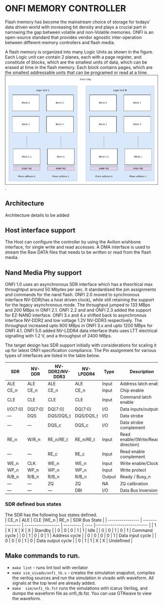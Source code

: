 # ONFI MEMORY CONTROLLER
Flash memory has become the mainstream choice of storage for todays’ data driven world with increasing bit density and plays a crucial part in narrowing the gap between volatile and non-Volatile memories. ONFI is an open-source standard that provides vendor agnostic inter-operation between different
memory controllers and flash media.    
  
A flash memory is organized into many Logic Units as shown in the figure. Each Logic unit can contain 2 planes, each with a page register, and constitute of blocks, which are the smallest units of data, which can be erased at time in the flash memory. Each block contains pages, which are the smallest addressable units that can be programed or read at a time.  
![dut_design_top](./onfi_controller/spec/figs/flash_memory_strutcture.png).   


## Architecture
Architecture details to be added



## Host interface support
The Host can configure the controller by using the Avilion wishbone interface, for single write and read accesses. A DMA interface is used to stream the Raw DATA files that needs to be written or read from the flash media. 




## Nand Media Phy support
ONFI 1.0 uses an asynchronous SDR interface which has a theoritical max throughtput around 50 Mbytes per sec. It standardised the pin assignments and commands for the nand flash. ONFI 2.0 moved to synchronous interface NV-DDR(has a host driven clock), while still retaining the support for the legacy asynchronous mode. The throughput jumped to 133 MBps and 200 MBps in ONFI 2.1.  ONFI 2.2 and and ONFI 2.3 added the support for EZ-NAND interface. ONFI 3.x and 4.x shifted back to asynchronous interface NV-DDR2 and low voltage 1.2V NV-DDR3 respectively. The throughput increased upto 800 MBps in ONFI 3.x and upto 1200 MBps for ONFI 4.1. ONFI 5.0 added NV-LDDR4 data interface thats uses LTT electrical signalling with 1.2 V, and  a throughput of 2400 MBps. 

The target design has SDR support initially with considerations for scaling it up for latest ONFI specification compliance. The Pin assignment for various types of interfaces are listed in the table below.

|   SDR            |  NV-DDR         |   NV-DDR2/NV-DDR3  | NV-LPDDR4 |  Type | Description                |
| ---------------- | --------------- | ------------------ | --------- |  ---- |--------------------------- |
|   ALE            |  ALE            |   ALE              |  ALE      | Input | Address latch enable       |
|   CE_n           |  CE_n           |   CE_n             |  CE_n     | Input | Chip enable                | 
|   CLE            |  CLE            |   CLE              |  CLE      | Input | Command latch enable       |
|   I/O[7:0]       |  DQ[7:0]        |   DQ[7:0]          |  DQ[7:0]  | I/O   | Data inputs/outputs        |
|   —              |  DQS            |   DQS/DQS_t        |  DQS/DQS_t| I/O   | Data strobe                |
|   —              |  —              |   DQS_c            |  DQS_c    | I/O   | Data strobe complement     |
|   RE_n           |  W/R_n          |   RE_n/RE_t        |  RE_n/RE_t| Input | Read enable/(Write/Read_n direction)|
|   —              |  —              |   RE_c             |  RE_c     | Input | Read enable complement     |
|   WE_n           |  CLK            |   WE_n             |  WE_n     | Input | Write enable/Clock         |
|   WP_n           |  WP_n           |   WP_n             |  WP_n     | Input | Write protect              |
|   R/B_n          |  R/B_n          |   R/B_n            |  R/B_n    | Output| Ready / Busy_n             |
|   —              |  —              |   ZQ               |  ZQ       |  NA   | ZQ calibration             |
|   —              |  —              |   —                |  DBI      | I/O   | Data Bus Inversion         |
### SDR defined bus states
The SDR has the following bus states defined.  
|  CE_n            | ALE             | CLE                |WE_n       | RE_n  | SDR Bus State              |
| ---------------- | --------------- | ------------------ | --------- |  ---- |--------------------------- |
|  1               | X               |  X                 | X         | X     | Standby                    |
|  0               | 0               |  0                 | 1         | 1     | Idle                       |
|  0               | 0               |  1                 | 0         | 1     | Command cycle              |
|  0               | 1               |  0                 | 0         | 1     | Address cycle              |
|  0               | 0               |  0                 | 0         | 1     | Data input cycle           |
|  0               | 0               |  0                 | 1         | 0     | Data output cycle          |
|  0               | 1               |  1                 | X         | X     | Undefined                  |
## Make commands to run.
- `make lint` - runs lint tool with verilator
- `make sim_vivado/onfi_tb.v` - creates the simulation snapshot, compiles the verilog sources and run the simulation in vivado with waveform. 
All signals at the top level are already added.
- `make  sim/onfi_tb.fst` 
runs the simulations with icarus Verilog, and dumps the waveform file as onfi_tb.fst. You can use GTKwave to view the waveform.


